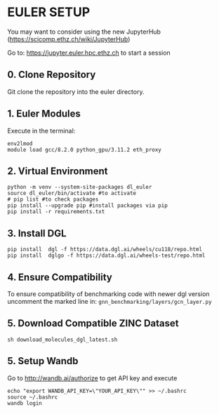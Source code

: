 # EULER SETUP
You may want to consider using the new JupyterHub (https://scicomp.ethz.ch/wiki/JupyterHub)

Go to: https://jupyter.euler.hpc.ethz.ch to start a session

## 0. Clone Repository 
Git clone the repository into the euler directory.

## 1. Euler Modules
Execute in the terminal:

```shell
env2lmod
module load gcc/8.2.0 python_gpu/3.11.2 eth_proxy
``` 

## 2. Virtual Environment
```shell
python -m venv --system-site-packages dl_euler
source dl_euler/bin/activate #to activate
# pip list #to check packages
pip install --upgrade pip #install packages via pip
pip install -r requirements.txt
```
## 3. Install DGL
```shell
pip install  dgl -f https://data.dgl.ai/wheels/cu118/repo.html
pip install  dglgo -f https://data.dgl.ai/wheels-test/repo.html
```

## 4. Ensure Compatibility
To ensure compatibility of benchmarking code with newer dgl version uncomment the marked line
in: ```gnn_benchmarking/layers/gcn_layer.py```

## 5. Download Compatible ZINC Dataset
```shell
sh download_molecules_dgl_latest.sh
```
## 5. Setup Wandb
Go to http://wandb.ai/authorize to get API key and execute
```shell
echo "export WANDB_API_KEY=\"YOUR_API_KEY\"" >> ~/.bashrc
source ~/.bashrc
wandb login
```